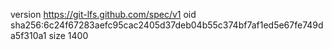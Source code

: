 version https://git-lfs.github.com/spec/v1
oid sha256:6c24f67283aefc95cac2405d37deb04b55c374bf7af1ed5e67fe749da5f310a1
size 1400
